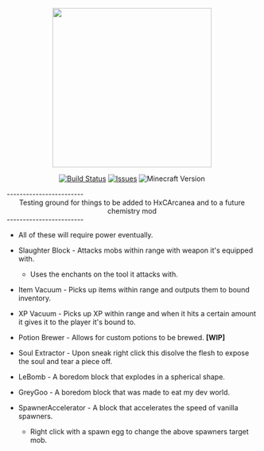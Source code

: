 <p align="center"><img src="http://media-elerium.cursecdn.com/avatars/23/942/635750245789519537.png" width="320" height="320"></p>
<p align="center">
  <a href="http://github.com/HxCKDMS/HxC-Blocks/">
      <img src="http://67.187.15.252:8080/buildStatus/icon?job=HxC-Blocks" alt="Build Status"></a>
  <a href="http://github.com/HxCKDMS/HxC-Blocks/issues">
      <img src="http://img.shields.io/github/issues-raw/HxCKDMS/HxC-Blocks.svg" alt="Issues"></a>
  <a><img src="http://img.shields.io/badge/minecraft-1.7.10-blue.svg" alt="Minecraft Version"></a>
</p>
------------------------
<div align="center"> Testing ground for things to be added to HxCArcanea and to a future chemistry mod </div>
------------------------

* All of these will require power eventually.

* Slaughter Block - Attacks mobs within range with weapon it's equipped with.
  * Uses the enchants on the tool it attacks with.
* Item Vacuum - Picks up items within range and outputs them to bound inventory.
* XP Vacuum - Picks up XP within range and when it hits a certain amount it gives it to the player it's bound to.
* Potion Brewer - Allows for custom potions to be brewed.  <b> [WIP] </b>
* Soul Extractor - Upon sneak right click this disolve the flesh to expose the soul and tear a piece off.
* LeBomb - A boredom block that explodes in a spherical shape.
* GreyGoo - A boredom block that was made to eat my dev world.
* SpawnerAccelerator - A block that accelerates the speed of vanilla spawners.
  * Right click with a spawn egg to change the above spawners target mob.

